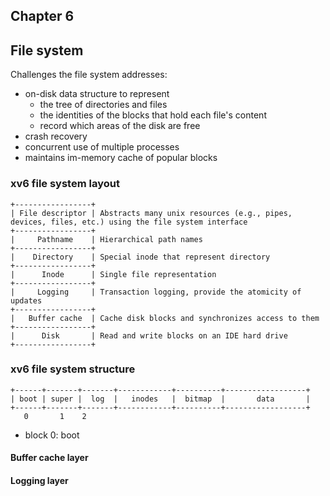 Chapter 6
---
File system
---

Challenges the file system addresses:
- on-disk data structure to represent
    - the tree of directories and files
    - the identities of the blocks that hold each file's content
    - record which areas of the disk are free
- crash recovery
- concurrent use of multiple processes
- maintains im-memory cache of popular blocks

### xv6 file system layout
```
+-----------------+
| File descriptor | Abstracts many unix resources (e.g., pipes, devices, files, etc.) using the file system interface
+-----------------+
|     Pathname    | Hierarchical path names
+-----------------+
|    Directory    | Special inode that represent directory
+-----------------+
|      Inode      | Single file representation
+-----------------+
|     Logging     | Transaction logging, provide the atomicity of updates
+-----------------+
|   Buffer cache  | Cache disk blocks and synchronizes access to them
+-----------------+
|      Disk       | Read and write blocks on an IDE hard drive
+-----------------+
```

### xv6 file system structure
```
+------+-------+-------+------------+----------+------------------+
| boot | super |  log  |   inodes   |  bitmap  |       data       |    
+------+-------+-------+------------+----------+------------------+
   0       1    2
```
- block 0: boot

#### Buffer cache layer

#### Logging layer


